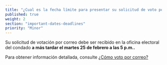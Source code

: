 ```yaml
---
title: "¿Cual es la fecha límite para presentar su solicitud de voto por correo?"
published: true
weight: 2
section: "important-dates-deadlines"
priority: "Minor"
---
```

Su solicitud de votación por correo debe ser recibido en la oficina electoral del condado **a más tardar el martes 25 de febrero a las 5 p.m..**
  
Para obtener información detallada, consulte [¿Cómo voto por correo?](#menu-item-¿cómo-voto-por-correo)
